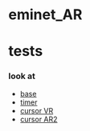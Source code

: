 # eminet_AR

# tests
### look at
* [base](https://eminet666.github.io/eminet_AR/x_tests/4_component_lookat/lookat_0_base.html)
* [timer](https://eminet666.github.io/eminet_AR/x_tests/4_component_lookat/lookat_1_random.html)
* [cursor VR](https://eminet666.github.io/eminet_AR/x_tests/4_component_lookat/lookat_1_random.html)
* [cursor AR2](https://eminet666.github.io/eminet_AR/x_tests/4_component_lookat/lookat_1_random.html)
